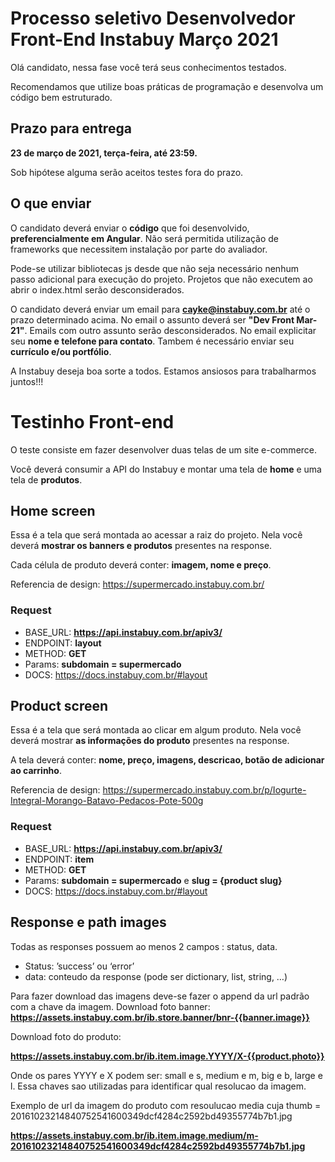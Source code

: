 # Processo seletivo Desenvolvedor Front-End Instabuy Março 2021 #

Olá candidato, nessa fase você terá seus conhecimentos testados. 

Recomendamos que utilize boas práticas de programação e desenvolva um código bem estruturado. 


## Prazo para entrega ##

**23 de março de 2021, terça-feira, até 23:59.** 

Sob hipótese alguma serão aceitos testes fora do prazo.


## O que enviar ##

O candidato deverá enviar o **código** que foi desenvolvido, **preferencialmente em Angular**. 
Não será permitida utilização de frameworks que necessitem instalação por parte do avaliador. 

Pode-se utilizar bibliotecas js desde que não seja necessário nenhum passo adicional para execução do projeto.
Projetos que não executem ao abrir o index.html serão desconsiderados.

O candidato deverá enviar um email para **cayke@instabuy.com.br** até o prazo determinado acima. No email o assunto deverá ser **"Dev Front Mar-21"**. 
Emails com outro assunto serão desconsiderados.
No email explicitar seu **nome e telefone para contato**.
Tambem é necessário enviar seu **currículo e/ou portfólio**.

A Instabuy deseja boa sorte a todos. Estamos ansiosos para trabalharmos juntos!!!


# Testinho Front-end #

O teste consiste em fazer desenvolver duas telas de um site e-commerce. 

Você deverá consumir a API do Instabuy e montar uma tela de **home** e uma tela de **produtos**.


## Home screen ##
Essa é a tela que será montada ao acessar a raiz do projeto. Nela você deverá **mostrar os banners e produtos** presentes na response.

Cada célula de produto deverá conter: **imagem, nome e preço**.

Referencia de design: https://supermercado.instabuy.com.br/

### Request ###

- BASE_URL:  **https://api.instabuy.com.br/apiv3/**
- ENDPOINT: **layout**
- METHOD: **GET**
- Params: **subdomain = supermercado**
- DOCS: https://docs.instabuy.com.br/#layout


## Product screen ##
Essa é a tela que será montada ao clicar em algum produto. Nela você deverá mostrar **as informações do produto** presentes na response.

A tela deverá conter: **nome, preço, imagens, descricao, botão de adicionar ao carrinho**.

Referencia de design: https://supermercado.instabuy.com.br/p/Iogurte-Integral-Morango-Batavo-Pedacos-Pote-500g

### Request ###

- BASE_URL:  **https://api.instabuy.com.br/apiv3/**
- ENDPOINT: **item**
- METHOD: **GET**
- Params: **subdomain = supermercado** e **slug = {product slug}**
- DOCS: https://docs.instabuy.com.br/#layout



## Response e path images ##

Todas as responses possuem ao menos 2 campos : status, data.

- Status: ’success’ ou ‘error’
- data: conteudo da response (pode ser dictionary, list, string, …)
	
Para fazer download das imagens deve-se fazer o append da url padrão com a chave da imagem.
Download foto banner:
**https://assets.instabuy.com.br/ib.store.banner/bnr-{{banner.image}}**

Download foto do produto:

**https://assets.instabuy.com.br/ib.item.image.YYYY/X-{{product.photo}}**

Onde os pares YYYY e X podem ser: small e s, medium e m, big e b, large e l. Essa chaves sao utilizadas para identificar qual resolucao da imagem.

Exemplo de url da imagem do produto com resoulucao media cuja thumb = 20161023214840752541600349dcf4284c2592bd49355774b7b1.jpg

**https://assets.instabuy.com.br/ib.item.image.medium/m-20161023214840752541600349dcf4284c2592bd49355774b7b1.jpg**




